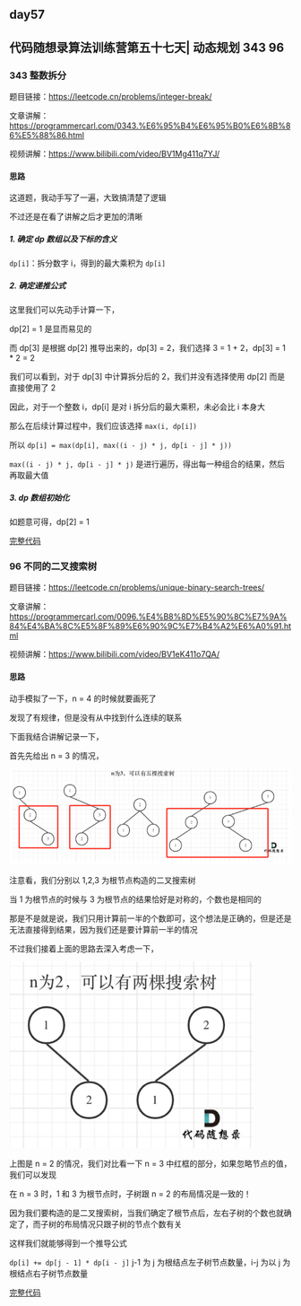 ## day57

## 代码随想录算法训练营第五十七天| 动态规划 343 96

### 343 整数拆分

题目链接：https://leetcode.cn/problems/integer-break/

文章讲解：https://programmercarl.com/0343.%E6%95%B4%E6%95%B0%E6%8B%86%E5%88%86.html

视频讲解：https://www.bilibili.com/video/BV1Mg411q7YJ/

#### 思路
这道题，我动手写了一遍，大致搞清楚了逻辑

不过还是在看了讲解之后才更加的清晰

##### 1. 确定 dp 数组以及下标的含义

`dp[i]`：拆分数字 i，得到的最大乘积为 `dp[i]` 

##### 2. 确定递推公式

这里我们可以先动手计算一下，

dp[2] = 1 是显而易见的

而 dp[3] 是根据 dp[2] 推导出来的，dp[3] = 2，我们选择 3 = 1 + 2，dp[3] = 1 * 2 = 2

我们可以看到，对于 dp[3] 中计算拆分后的 2，我们并没有选择使用 dp[2] 而是直接使用了 2

因此，对于一个整数 i，dp[i] 是对 i 拆分后的最大乘积，未必会比 i 本身大

那么在后续计算过程中，我们应该选择 `max(i, dp[i])`

所以 `dp[i] = max(dp[i], max((i - j) * j, dp[i - j] * j))` 

`max((i - j) * j, dp[i - j] * j)` 是进行遍历，得出每一种组合的结果，然后再取最大值

##### 3. dp 数组初始化

如题意可得，dp[2] = 1

[完整代码](https://github.com/hd2yao/leetcode/tree/master/training/day57/0343_integer_break.go)

### 96 不同的二叉搜索树

题目链接：https://leetcode.cn/problems/unique-binary-search-trees/

文章讲解：https://programmercarl.com/0096.%E4%B8%8D%E5%90%8C%E7%9A%84%E4%BA%8C%E5%8F%89%E6%90%9C%E7%B4%A2%E6%A0%91.html

视频讲解：https://www.bilibili.com/video/BV1eK411o7QA/

#### 思路
动手模拟了一下，n = 4 的时候就要画死了

发现了有规律，但是没有从中找到什么连续的联系

下面我结合讲解记录一下，

首先先给出 n = 3 的情况，

![n=3](day57-1.png)

注意看，我们分别以 1,2,3 为根节点构造的二叉搜索树

当 1 为根节点的时候与 3 为根节点的结果恰好是对称的，个数也是相同的

那是不是就是说，我们只用计算前一半的个数即可，这个想法是正确的，但是还是无法直接得到结果，因为我们还是要计算前一半的情况

不过我们接着上面的思路去深入考虑一下，

![n=2](day57-2.png)

上图是 n = 2 的情况，我们对比看一下 n = 3 中红框的部分，如果忽略节点的值，我们可以发现 

在 n = 3 时，1 和 3 为根节点时，子树跟 n = 2 的布局情况是一致的！

因为我们要构造的是二叉搜索树，当我们确定了根节点后，左右子树的个数也就确定了，而子树的布局情况只跟子树的节点个数有关

这样我们就能够得到一个推导公式

`dp[i] += dp[j - 1] * dp[i - j]` j-1 为 j 为根结点左子树节点数量，i-j 为以 j 为根结点右子树节点数量

[完整代码](https://github.com/hd2yao/leetcode/tree/master/training/day57/0096_unique_binary_search_trees.go)
